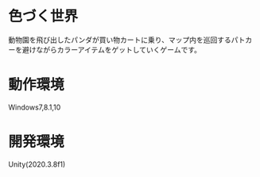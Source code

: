 # 色づく世界
動物園を飛び出したパンダが買い物カートに乗り、マップ内を巡回するパトカーを避けながらカラーアイテムをゲットしていくゲームです。

# 動作環境
Windows7,8.1,10

# 開発環境
Unity(2020.3.8f1)
